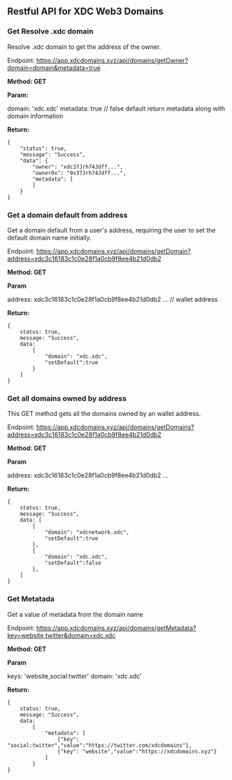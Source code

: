 ## Restful API for XDC Web3 Domains

### Get Resolve .xdc domain
Resolve .xdc domain to get the address of the owner.

Endpoint: https://app.xdcdomains.xyz/api/domains/getOwner?domain=domain&metadata=true

**Method: GET**

**Param:**

domain: 'xdc.xdc'
metadata: true // false default return metadata along with domain information

**Return:** 
```
{
    "status": true,
    "message": "Success",
    "data": { 
        "owner": "xdc37Jrh74Jdff...",
        "owner0x": "0x37Jrh74Jdff...",
        "metadata": [
        ]
    }
}
```
### Get a domain default from address
Get a domain default from a user's address, requiring the user to set the default domain name initially.

Endpoint: https://app.xdcdomains.xyz/api/domains/getDomain?address=xdc3c16183c1c0e28f1a0cb9f8ee4b21d0db2

**Method: GET**

**Param**

address: xdc3c16183c1c0e28f1a0cb9f8ee4b21d0db2 ... // wallet address

**Return:** 
```
{
    status: true,
    message: "Success",
    data:
        { 
            "domain": "xdc.xdc",
            "setDefault":true
        }
    ]
}
```

### Get all domains owned by address
This GET method gets all the domains owned by an wallet address.

Endpoint: https://app.xdcdomains.xyz/api/domains/getDomains?address=xdc3c16183c1c0e28f1a0cb9f8ee4b21d0db2

**Method: GET**

**Param**

address: xdc3c16183c1c0e28f1a0cb9f8ee4b21d0db2 ...

**Return:** 
```
{
    status: true,
    message: "Success",
    data: [
        { 
            "domain": "xdcnetwork.xdc",
            "setDefault":true
        },
        { 
            "domain": "xdc.xdc",
            "setDefault":false
        },
    ]
}
```


### Get Metatada
Get a value of metadata from the domain name

Endpoint: https://app.xdcdomains.xyz/api/domains/getMetadata?key=website,twitter&domain=xdc.xdc

**Method: GET**

**Param**

keys: 'website,social:twitter'
domain: 'xdc.xdc'

**Return:** 
```
{
    status: true,
    message: "Success",
    data:
        { 
            "metadata": [
                {"key": "social:twitter","value":"https://twitter.com/xdcdomains"},
                {"key": "website","value":"https://xdcdomains.xyz"}
            ]
        }
}
```


